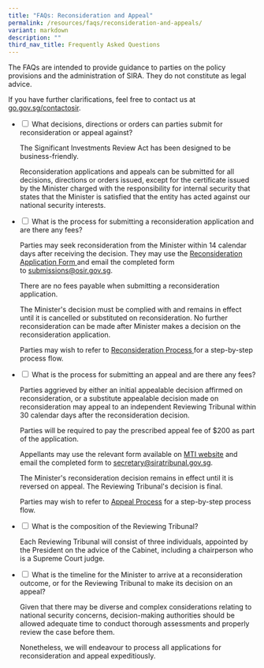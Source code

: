 ```yaml
---
title: "FAQs: Reconsideration and Appeal"
permalink: /resources/faqs/reconsideration-and-appeals/
variant: markdown
description: ""
third_nav_title: Frequently Asked Questions
---
```

<p>The FAQs are intended to provide guidance to parties on the policy provisions
and the administration of SIRA. They do not constitute as legal advice.</p>
<p>If you have further clarifications, feel free to contact us at <a href="https://go.gov.sg/contactosir" rel="noopener noreferrer nofollow" target="_blank">go.gov.sg/contactosir</a>.</p>

<ul class="jekyllcodex_accordion">  
  
<li><input type="checkbox" id="accordion1">
<label for="accordion1">What decisions, directions or orders can parties submit for reconsideration or appeal against?</label><div>
	
<p>The Significant Investments Review Act has been designed to be business-friendly.</p>

<p>Reconsideration applications and appeals can be submitted for all decisions, directions or orders issued, except for the certificate issued by the Minister charged with the responsibility for internal security that states that the Minister is satisfied that the entity has acted against our national security interests.</p></div>

</li><li><input type="checkbox" id="accordion2">  
<label for="accordion2">What is the process for submitting a reconsideration application and are there any fees?</label><div>  
<p>Parties may seek reconsideration from the Minister within 14 calendar days after receiving the decision. They may use the <a href="https://www.osir.gov.sg/forms/reconsideration-and-appeal-forms" rel="noopener nofollow" target="_blank"> Reconsideration Application Form </a> and email the completed form to&nbsp;<a href="mailto:submissions@osir.gov.sg" rel="noopener noreferrer nofollow" target="_blank">submissions@osir.gov.sg</a>.</p>

<p>There are no fees payable when submitting a reconsideration application. </p>

<p>The Minister's decision must be complied with and remains in effect until it is cancelled or substituted on reconsideration. No further reconsideration can be made after Minister makes a decision on the reconsideration application.</p>

<p>Parties may wish to refer to <a href="https://www.osir.gov.sg/about-sira/reconsideration-and-appeal/" rel="noopener nofollow" target="_blank">Reconsideration Process </a> for a step-by-step process flow.</p></div>

</li><li><input type="checkbox" id="accordion3">  
<label for="accordion3">What is the process for submitting an appeal and are there any fees?</label><div>  
<p>Parties aggrieved by either an initial appealable decision affirmed on reconsideration, or a substitute appealable decision made on reconsideration may appeal to an independent Reviewing Tribunal within 30 calendar days after the reconsideration decision.

</p><p>Parties will be required to pay the prescribed appeal fee of $200 as part of the application. </p>

<p>Appellants may use the relevant form available on <a href="https://www.mti.gov.sg/SIRA/Significant-Investments-Review-Act" rel="noopener nofollow" target="_blank">MTI website</a>&nbsp;and email the completed form to <a href="mailto:secretary@siratribunal.gov.sg" rel="noopener noreferrer nofollow" target="_blank">secretary@siratribunal.gov.sg</a>. </p>

<p>The Minister's reconsideration decision remains in effect until it is reversed on appeal. The Reviewing Tribunal's decision is final.</p>

<p>Parties may wish to refer to&nbsp;<a href="https://www.osir.gov.sg/about-sira/reconsideration-and-appeal" rel="noopener nofollow" target="_blank">Appeal Process</a> for a step-by-step process flow.</p></div>

</li><li><input type="checkbox" id="accordion4">  
<label for="accordion4">What is the composition of the Reviewing Tribunal?</label><div>  
<p>Each Reviewing Tribunal will consist of three individuals, appointed by the President on the advice of the Cabinet, including a chairperson who is a Supreme Court judge.</p></div>

</li><li><input type="checkbox" id="accordion5">  
<label for="accordion5">What is the timeline for the Minister to arrive at a reconsideration outcome, or for the Reviewing Tribunal to make its decision on an appeal?</label><div>  
<p>Given that there may be diverse and complex considerations relating to national security concerns, decision-making authorities should be allowed adequate time to conduct thorough assessments and properly review the case before them.</p>
	
<p>Nonetheless, we will endeavour to process all applications for reconsideration and appeal expeditiously.</p></div>	
	
</li> 
</ul>
